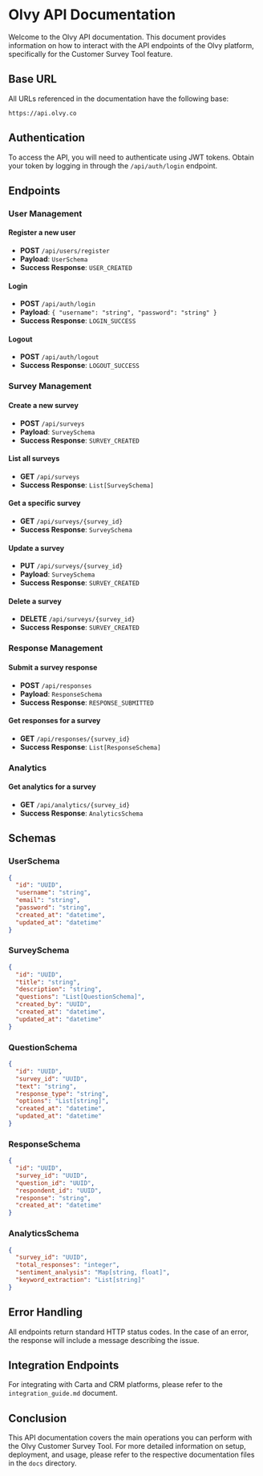 # Olvy API Documentation

Welcome to the Olvy API documentation. This document provides information on how to interact with the API endpoints of the Olvy platform, specifically for the Customer Survey Tool feature.

## Base URL

All URLs referenced in the documentation have the following base:

```
https://api.olvy.co
```

## Authentication

To access the API, you will need to authenticate using JWT tokens. Obtain your token by logging in through the `/api/auth/login` endpoint.

## Endpoints

### User Management

#### Register a new user

- **POST** `/api/users/register`
- **Payload**: `UserSchema`
- **Success Response**: `USER_CREATED`

#### Login

- **POST** `/api/auth/login`
- **Payload**: `{ "username": "string", "password": "string" }`
- **Success Response**: `LOGIN_SUCCESS`

#### Logout

- **POST** `/api/auth/logout`
- **Success Response**: `LOGOUT_SUCCESS`

### Survey Management

#### Create a new survey

- **POST** `/api/surveys`
- **Payload**: `SurveySchema`
- **Success Response**: `SURVEY_CREATED`

#### List all surveys

- **GET** `/api/surveys`
- **Success Response**: `List[SurveySchema]`

#### Get a specific survey

- **GET** `/api/surveys/{survey_id}`
- **Success Response**: `SurveySchema`

#### Update a survey

- **PUT** `/api/surveys/{survey_id}`
- **Payload**: `SurveySchema`
- **Success Response**: `SURVEY_CREATED`

#### Delete a survey

- **DELETE** `/api/surveys/{survey_id}`
- **Success Response**: `SURVEY_CREATED`

### Response Management

#### Submit a survey response

- **POST** `/api/responses`
- **Payload**: `ResponseSchema`
- **Success Response**: `RESPONSE_SUBMITTED`

#### Get responses for a survey

- **GET** `/api/responses/{survey_id}`
- **Success Response**: `List[ResponseSchema]`

### Analytics

#### Get analytics for a survey

- **GET** `/api/analytics/{survey_id}`
- **Success Response**: `AnalyticsSchema`

## Schemas

### UserSchema

```json
{
  "id": "UUID",
  "username": "string",
  "email": "string",
  "password": "string",
  "created_at": "datetime",
  "updated_at": "datetime"
}
```

### SurveySchema

```json
{
  "id": "UUID",
  "title": "string",
  "description": "string",
  "questions": "List[QuestionSchema]",
  "created_by": "UUID",
  "created_at": "datetime",
  "updated_at": "datetime"
}
```

### QuestionSchema

```json
{
  "id": "UUID",
  "survey_id": "UUID",
  "text": "string",
  "response_type": "string",
  "options": "List[string]",
  "created_at": "datetime",
  "updated_at": "datetime"
}
```

### ResponseSchema

```json
{
  "id": "UUID",
  "survey_id": "UUID",
  "question_id": "UUID",
  "respondent_id": "UUID",
  "response": "string",
  "created_at": "datetime"
}
```

### AnalyticsSchema

```json
{
  "survey_id": "UUID",
  "total_responses": "integer",
  "sentiment_analysis": "Map[string, float]",
  "keyword_extraction": "List[string]"
}
```

## Error Handling

All endpoints return standard HTTP status codes. In the case of an error, the response will include a message describing the issue.

## Integration Endpoints

For integrating with Carta and CRM platforms, please refer to the `integration_guide.md` document.

## Conclusion

This API documentation covers the main operations you can perform with the Olvy Customer Survey Tool. For more detailed information on setup, deployment, and usage, please refer to the respective documentation files in the `docs` directory.
